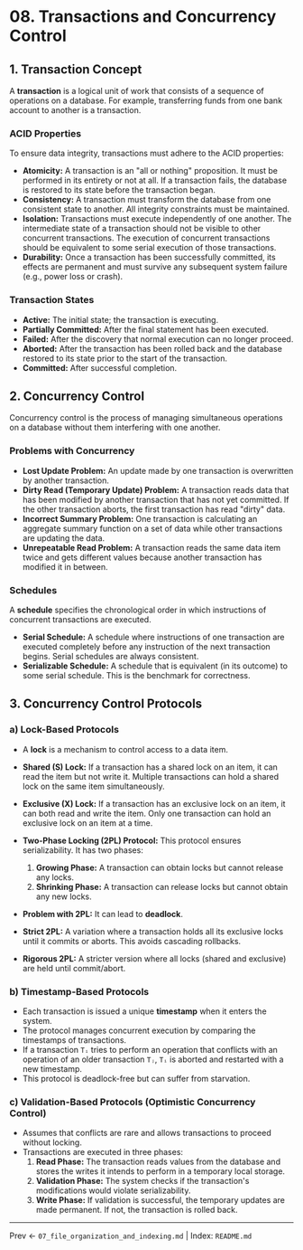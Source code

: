 # 08. Transactions and Concurrency Control

## 1. Transaction Concept
A **transaction** is a logical unit of work that consists of a sequence of operations on a database. For example, transferring funds from one bank account to another is a transaction.

### ACID Properties
To ensure data integrity, transactions must adhere to the ACID properties:

- **Atomicity:** A transaction is an "all or nothing" proposition. It must be performed in its entirety or not at all. If a transaction fails, the database is restored to its state before the transaction began.
- **Consistency:** A transaction must transform the database from one consistent state to another. All integrity constraints must be maintained.
- **Isolation:** Transactions must execute independently of one another. The intermediate state of a transaction should not be visible to other concurrent transactions. The execution of concurrent transactions should be equivalent to some serial execution of those transactions.
- **Durability:** Once a transaction has been successfully committed, its effects are permanent and must survive any subsequent system failure (e.g., power loss or crash).

### Transaction States
- **Active:** The initial state; the transaction is executing.
- **Partially Committed:** After the final statement has been executed.
- **Failed:** After the discovery that normal execution can no longer proceed.
- **Aborted:** After the transaction has been rolled back and the database restored to its state prior to the start of the transaction.
- **Committed:** After successful completion.

## 2. Concurrency Control
Concurrency control is the process of managing simultaneous operations on a database without them interfering with one another.

### Problems with Concurrency
- **Lost Update Problem:** An update made by one transaction is overwritten by another transaction.
- **Dirty Read (Temporary Update) Problem:** A transaction reads data that has been modified by another transaction that has not yet committed. If the other transaction aborts, the first transaction has read "dirty" data.
- **Incorrect Summary Problem:** One transaction is calculating an aggregate summary function on a set of data while other transactions are updating the data.
- **Unrepeatable Read Problem:** A transaction reads the same data item twice and gets different values because another transaction has modified it in between.

### Schedules
A **schedule** specifies the chronological order in which instructions of concurrent transactions are executed.
- **Serial Schedule:** A schedule where instructions of one transaction are executed completely before any instruction of the next transaction begins. Serial schedules are always consistent.
- **Serializable Schedule:** A schedule that is equivalent (in its outcome) to some serial schedule. This is the benchmark for correctness.

## 3. Concurrency Control Protocols

### a) Lock-Based Protocols
- A **lock** is a mechanism to control access to a data item.
- **Shared (S) Lock:** If a transaction has a shared lock on an item, it can read the item but not write it. Multiple transactions can hold a shared lock on the same item simultaneously.
- **Exclusive (X) Lock:** If a transaction has an exclusive lock on an item, it can both read and write the item. Only one transaction can hold an exclusive lock on an item at a time.

- **Two-Phase Locking (2PL) Protocol:** This protocol ensures serializability. It has two phases:
  1.  **Growing Phase:** A transaction can obtain locks but cannot release any locks.
  2.  **Shrinking Phase:** A transaction can release locks but cannot obtain any new locks.
- **Problem with 2PL:** It can lead to **deadlock**.
- **Strict 2PL:** A variation where a transaction holds all its exclusive locks until it commits or aborts. This avoids cascading rollbacks.
- **Rigorous 2PL:** A stricter version where all locks (shared and exclusive) are held until commit/abort.

### b) Timestamp-Based Protocols
- Each transaction is issued a unique **timestamp** when it enters the system.
- The protocol manages concurrent execution by comparing the timestamps of transactions.
- If a transaction `Tᵢ` tries to perform an operation that conflicts with an operation of an older transaction `Tⱼ`, `Tᵢ` is aborted and restarted with a new timestamp.
- This protocol is deadlock-free but can suffer from starvation.

### c) Validation-Based Protocols (Optimistic Concurrency Control)
- Assumes that conflicts are rare and allows transactions to proceed without locking.
- Transactions are executed in three phases:
  1.  **Read Phase:** The transaction reads values from the database and stores the writes it intends to perform in a temporary local storage.
  2.  **Validation Phase:** The system checks if the transaction's modifications would violate serializability.
  3.  **Write Phase:** If validation is successful, the temporary updates are made permanent. If not, the transaction is rolled back.

---
Prev ← `07_file_organization_and_indexing.md` | Index: `README.md`
